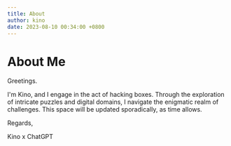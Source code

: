 ```yaml
---
title: About
author: kino
date: 2023-08-10 00:34:00 +0800
---
```


# About Me

Greetings. 

I'm Kino, and I engage in the act of hacking boxes. Through the exploration of intricate puzzles and digital domains, I navigate the enigmatic realm of challenges. This space will be updated sporadically, as time allows.



Regards,


Kino x ChatGPT

